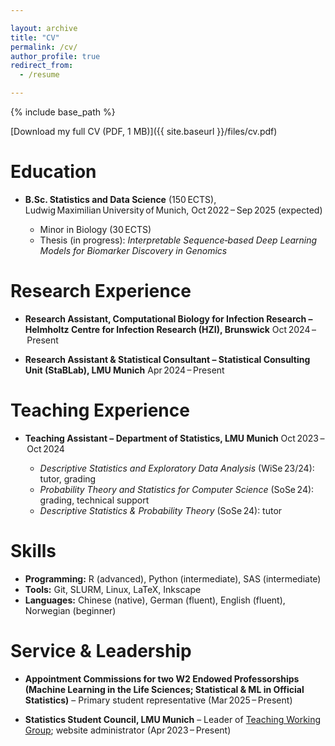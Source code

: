 ```yaml
---

layout: archive
title: "CV"
permalink: /cv/
author_profile: true
redirect_from:
  - /resume

---
```


{% include base_path %}

[Download my full CV (PDF, 1 MB)]({{ site.baseurl }}/files/cv.pdf)

# Education

* **B.Sc. Statistics and Data Science** (150 ECTS), Ludwig Maximilian University of Munich, Oct 2022 – Sep 2025 (expected)

  * Minor in Biology (30 ECTS)
  * Thesis (in progress): *Interpretable Sequence‑based Deep Learning Models for Biomarker Discovery in Genomics*

# Research Experience

* **Research Assistant, Computational Biology for Infection Research – Helmholtz Centre for Infection Research (HZI), Brunswick**
  Oct 2024 – Present

* **Research Assistant & Statistical Consultant – Statistical Consulting Unit (StaBLab), LMU Munich**
  Apr 2024 – Present

# Teaching Experience

* **Teaching Assistant – Department of Statistics, LMU Munich**
  Oct 2023 – Oct 2024

  * *Descriptive Statistics and Exploratory Data Analysis* (WiSe 23/24): tutor, grading
  * *Probability Theory and Statistics for Computer Science* (SoSe 24): grading, technical support
  * *Descriptive Statistics & Probability Theory* (SoSe 24): tutor

# Skills

* **Programming:** R (advanced), Python (intermediate), SAS (intermediate)
* **Tools:** Git, SLURM, Linux, LaTeX, Inkscape
* **Languages:** Chinese (native), German (fluent), English (fluent), Norwegian (beginner)

# Service & Leadership

* **Appointment Commissions for two W2 Endowed Professorships (Machine Learning in the Life Sciences; Statistical & ML in Official Statistics)** – Primary student representative (Mar 2025 – Present)
  
* **Statistics Student Council, LMU Munich** – Leader of [Teaching Working Group](https://www.fachschaft.statistik.uni-muenchen.de/angebot/aglehre7); website administrator (Apr 2023 – Present)

